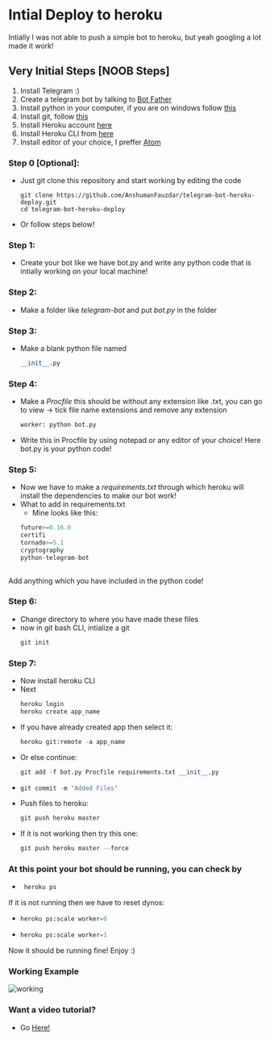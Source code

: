 # Intial Deploy to heroku
Intially I was not able to push a simple bot to heroku, but yeah googling a lot made it work!

## Very Initial Steps [NOOB Steps]
1. Install Telegram :)
2. Create a telegram bot by talking to [Bot Father](https://t.me/botfather)
3. Install python in your computer, if you are on windows follow [this](https://www.python.org/downloads/windows/)
4. Install git, follow [this](https://git-scm.com/download/win)
5. Install Heroku account [here](https://signup.heroku.com/login)
6. Install Heroku CLI from [here](https://devcenter.heroku.com/articles/heroku-cli)
7. Install editor of your choice, I preffer [Atom](https://atom.io)

### Step 0 [Optional]:
- Just git clone this repository and start working by editing the code
   ```shell
   git clone https://github.com/AnshumanFauzdar/telegram-bot-heroku-deploy.git
   cd telegram-bot-heroku-deploy
- Or follow steps below!   
   
### Step 1:
- Create your bot like we have bot.py and write any python code that is intially working on your local machine!
### Step 2:
- Make a folder like *telegram-bot* and put *bot.py* in the folder
### Step 3:
- Make a blank python file named 
   ```python
   __init__.py
### Step 4:
- Make a *Procfile* this should be without any extension like .txt, you can go to view -> tick file name extensions and remove any extension
   ```python
   worker: python bot.py
- Write this in Procfile by using notepad or any editor of your choice! Here bot.py is your python code!
### Step 5:
- Now we have to make a *requirements.txt* through which heroku will install the dependencies to make our bot work!
- What to add in requirements.txt
  - Mine looks like this:
  ```python
  future>=0.16.0
  certifi
  tornado>=5.1
  cryptography
  python-telegram-bot
 
 Add anything which you have included in the python code!

### Step 6:
- Change directory to where you have made these files
- now in git bash CLI, intialize a git
  ```python
  git init
  
### Step 7:
- Now install heroku CLI
- Next
  ```python
  heroku login
  heroku create app_name
- If you have already created app then select it:
  ```python
  heroku git:remote -a app_name
- Or else continue:
  ```python
  git add -f bot.py Procfile requirements.txt __init__.py
- ```python
  git commit -m "Added Files"
- Push files to heroku:
  ```python
  git push heroku master
- If it is not working then try this one:
   ```python
   git push heroku master --force
### At this point your bot should be running, you can check by
-  ```python
    heroku ps
If it is not running then we have to reset dynos:
- ```python
  heroku ps:scale worker=0
- ```python
  heroku ps:scale worker=1
Now it should be running fine! Enjoy :)  
  
### Working Example

![working](https://github.com/AnshumanFauzdar/telegram-bot-heroku-deploy/blob/master/Working.gif)

### Want a video tutorial?
- Go [Here!](https://github.com/AnshumanFauzdar/telegram-bot-heroku-deploy/issues/1)
